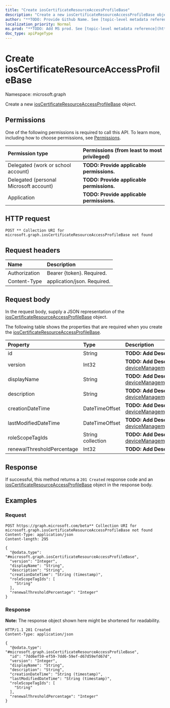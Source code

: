 ```yaml
---
title: "Create iosCertificateResourceAccessProfileBase"
description: "Create a new iosCertificateResourceAccessProfileBase object."
author: "**TODO: Provide Github Name. See [topic-level metadata reference](https://msgo.azurewebsites.net/add/document/guidelines/metadata.html#topic-level-metadata)**"
localization_priority: Normal
ms.prod: "**TODO: Add MS prod. See [topic-level metadata reference](https://msgo.azurewebsites.net/add/document/guidelines/metadata.html#topic-level-metadata)**"
doc_type: apiPageType
---
```


# Create iosCertificateResourceAccessProfileBase
Namespace: microsoft.graph

Create a new [iosCertificateResourceAccessProfileBase](../resources/ioscertificateresourceaccessprofilebase.md) object.

## Permissions
One of the following permissions is required to call this API. To learn more, including how to choose permissions, see [Permissions](/graph/permissions-reference).

|Permission type|Permissions (from least to most privileged)|
|:---|:---|
|Delegated (work or school account)|**TODO: Provide applicable permissions.**|
|Delegated (personal Microsoft account)|**TODO: Provide applicable permissions.**|
|Application|**TODO: Provide applicable permissions.**|

## HTTP request

<!-- {
  "blockType": "ignored"
}
-->
``` http
POST ** Collection URI for microsoft.graph.iosCertificateResourceAccessProfileBase not found
```

## Request headers
|Name|Description|
|:---|:---|
|Authorization|Bearer {token}. Required.|
|Content-Type|application/json. Required.|

## Request body
In the request body, supply a JSON representation of the [iosCertificateResourceAccessProfileBase](../resources/ioscertificateresourceaccessprofilebase.md) object.

The following table shows the properties that are required when you create the [iosCertificateResourceAccessProfileBase](../resources/ioscertificateresourceaccessprofilebase.md).

|Property|Type|Description|
|:---|:---|:---|
|id|String|**TODO: Add Description** Inherited from [entity](../resources/entity.md)|
|version|Int32|**TODO: Add Description** Inherited from [deviceManagementResourceAccessProfileBase](../resources/intune-devicemanagementresourceaccessprofilebase.md)|
|displayName|String|**TODO: Add Description** Inherited from [deviceManagementResourceAccessProfileBase](../resources/intune-devicemanagementresourceaccessprofilebase.md)|
|description|String|**TODO: Add Description** Inherited from [deviceManagementResourceAccessProfileBase](../resources/intune-devicemanagementresourceaccessprofilebase.md)|
|creationDateTime|DateTimeOffset|**TODO: Add Description** Inherited from [deviceManagementResourceAccessProfileBase](../resources/intune-devicemanagementresourceaccessprofilebase.md)|
|lastModifiedDateTime|DateTimeOffset|**TODO: Add Description** Inherited from [deviceManagementResourceAccessProfileBase](../resources/intune-devicemanagementresourceaccessprofilebase.md)|
|roleScopeTagIds|String collection|**TODO: Add Description** Inherited from [deviceManagementResourceAccessProfileBase](../resources/intune-devicemanagementresourceaccessprofilebase.md)|
|renewalThresholdPercentage|Int32|**TODO: Add Description**|



## Response

If successful, this method returns a `201 Created` response code and an [iosCertificateResourceAccessProfileBase](../resources/ioscertificateresourceaccessprofilebase.md) object in the response body.

## Examples

### Request
<!-- {
  "blockType": "request",
  "name": "create_ioscertificateresourceaccessprofilebase_from_"
}
-->
``` http
POST https://graph.microsoft.com/beta** Collection URI for microsoft.graph.iosCertificateResourceAccessProfileBase not found
Content-Type: application/json
Content-length: 295

{
  "@odata.type": "#microsoft.graph.iosCertificateResourceAccessProfileBase",
  "version": "Integer",
  "displayName": "String",
  "description": "String",
  "creationDateTime": "String (timestamp)",
  "roleScopeTagIds": [
    "String"
  ],
  "renewalThresholdPercentage": "Integer"
}
```


### Response
**Note:** The response object shown here might be shortened for readability.
<!-- {
  "blockType": "response",
  "truncated": true,
  "@odata.type": "microsoft.graph.iosCertificateResourceAccessProfileBase"
}
-->
``` http
HTTP/1.1 201 Created
Content-Type: application/json

{
  "@odata.type": "#microsoft.graph.iosCertificateResourceAccessProfileBase",
  "id": "7dd6ef59-ef59-7dd6-59ef-d67d59efd67d",
  "version": "Integer",
  "displayName": "String",
  "description": "String",
  "creationDateTime": "String (timestamp)",
  "lastModifiedDateTime": "String (timestamp)",
  "roleScopeTagIds": [
    "String"
  ],
  "renewalThresholdPercentage": "Integer"
}
```

